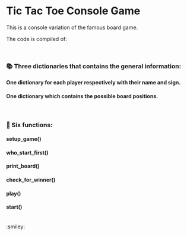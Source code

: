 # Tic Tac Toe Console Game

This is a console variation of the famous board game.

The code is compiled of:

<br/>

### :books: Three dictionaries that contains the general information:
#### One dictionary for each player respectively with their name and sign.      
#### One dictionary which contains the possible board positions.
<br/>

### :scroll: Six functions:
#### setup_game()
#### who_start_first()
#### print_board()
#### check_for_winner()
#### play()
#### start()        

<br/>
:smiley:
